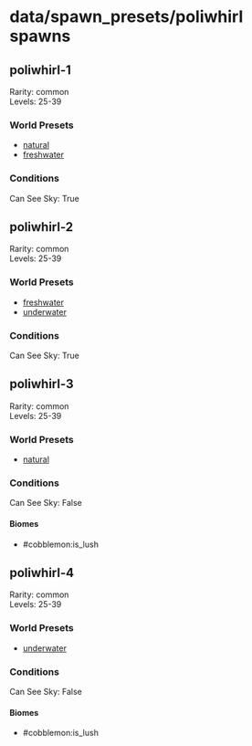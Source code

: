# data/spawn_presets/poliwhirl spawns  
  
## poliwhirl-1  
Rarity: common  
Levels: 25-39  
  
### World Presets  
* [natural](/data/spawn_data/natural.md)  
* [freshwater](/data/spawn_data/freshwater.md)  
  
### Conditions  
Can See Sky: True  
  
## poliwhirl-2  
Rarity: common  
Levels: 25-39  
  
### World Presets  
* [freshwater](/data/spawn_data/freshwater.md)  
* [underwater](/data/spawn_data/underwater.md)  
  
### Conditions  
Can See Sky: True  
  
## poliwhirl-3  
Rarity: common  
Levels: 25-39  
  
### World Presets  
* [natural](/data/spawn_data/natural.md)  
  
### Conditions  
Can See Sky: False  
  
#### Biomes  
  * #cobblemon:is_lush
  
  
## poliwhirl-4  
Rarity: common  
Levels: 25-39  
  
### World Presets  
* [underwater](/data/spawn_data/underwater.md)  
  
### Conditions  
Can See Sky: False  
  
#### Biomes  
  * #cobblemon:is_lush
  
